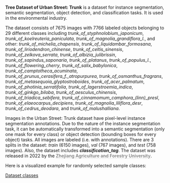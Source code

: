 **Tree Dataset of Urban Street: Trunk** is a dataset for instance segmentation, semantic segmentation, object detection, and classification tasks. It is used in the environmental industry. 

The dataset consists of 7675 images with 7766 labeled objects belonging to 29 different classes including *trunk_of_styphnolobium_japonicum*, *trunk_of_koelreuteria_paniculata*, *trunk_of_magnolia_grandiflora_l.*, and other: *trunk_of_michelia_chapensis*, *trunk_of_liquidambar_formosana*, *trunk_of_liriodendron_chinense*, *trunk_of_celtis_sinensis*, *trunk_of_zelkova_serrata*, *trunk_of_albizia_julibrissin*, *trunk_of_sapindus_saponaria*, *trunk_of_platanus*, *trunk_of_populus_l.*, *trunk_of_flowering_cherry*, *trunk_of_salix_babylonica*, *trunk_of_camptotheca_acuminata*, *trunk_of_prunus_cerasifera_f._atropurpurea*, *trunk_of_osmanthus_fragrans*, *trunk_of_metasequoia_glyptostroboides*, *trunk_of_acer_palmatum*, *trunk_of_photinia_serratifolia*, *trunk_of_lagerstroemia_indica*, *trunk_of_ginkgo_biloba*, *trunk_of_aesculus_chinensis*, *trunk_of_triadica_sebifera*, *trunk_of_cinnamomum_camphora_(linn)_presl*, *trunk_of_elaeocarpus_decipiens*, *trunk_of_magnolia_liliflora_desr*, *trunk_of_cedrus_deodara*, and *trunk_of_malushalliana*.

Images in the Urban Street: Trunk dataset have pixel-level instance segmentation annotations. Due to the nature of the instance segmentation task, it can be automatically transformed into a semantic segmentation (only one mask for every class) or object detection (bounding boxes for every object) tasks. All images are labeled (i.e. with annotations). There are 3 splits in the dataset: *train* (6150 images), *val* (767 images), and *test* (758 images). Also, the dataset includes ***classification_tag***. The dataset was released in 2022 by the <span style="font-weight: 600; color: grey; border-bottom: 1px dashed #d3d3d3;">Zhejiang Agriculture and Forestry University</span>.

Here is a visualized example for randomly selected sample classes:

[Dataset classes](https://github.com/dataset-ninja/urban-street-trunk/raw/main/visualizations/classes_preview.webm)
